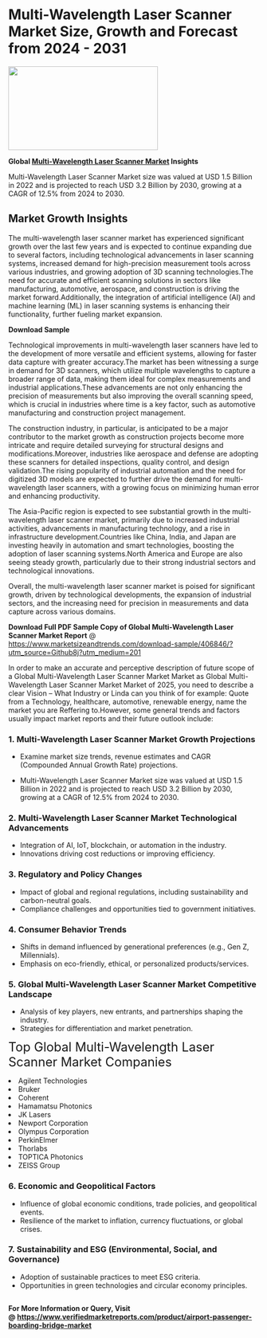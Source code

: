 <H1>Multi-Wavelength Laser Scanner Market Size, Growth and Forecast from 2024 - 2031</H1><img class="aligncenter size-medium wp-image-584254" src="https://thirdeyenews.in/wp-content/uploads/2024/09/Global-Market-Research-300x168.jpeg" alt="" width="300" height="168" /><p><strong>Global&nbsp;<a href="https://www.marketsizeandtrends.com/download-sample/406846/?utm_source=Github8j?utm_medium=201">Multi-Wavelength Laser Scanner Market</a> Insights</strong></p><p>Multi-Wavelength Laser Scanner Market size was valued at USD 1.5 Billion in 2022 and is projected to reach USD 3.2 Billion by 2030, growing at a CAGR of 12.5% from 2024 to 2030.</p><p><h2>Market Growth Insights</h2> <p>The multi-wavelength laser scanner market has experienced significant growth over the last few years and is expected to continue expanding due to several factors, including technological advancements in laser scanning systems, increased demand for high-precision measurement tools across various industries, and growing adoption of 3D scanning technologies.The need for accurate and efficient scanning solutions in sectors like manufacturing, automotive, aerospace, and construction is driving the market forward.Additionally, the integration of artificial intelligence (AI) and machine learning (ML) in laser scanning systems is enhancing their functionality, further fueling market expansion.</p> <p><strong>Download Sample</strong></p> <p>Technological improvements in multi-wavelength laser scanners have led to the development of more versatile and efficient systems, allowing for faster data capture with greater accuracy.The market has been witnessing a surge in demand for 3D scanners, which utilize multiple wavelengths to capture a broader range of data, making them ideal for complex measurements and industrial applications.These advancements are not only enhancing the precision of measurements but also improving the overall scanning speed, which is crucial in industries where time is a key factor, such as automotive manufacturing and construction project management.</p> <p>The construction industry, in particular, is anticipated to be a major contributor to the market growth as construction projects become more intricate and require detailed surveying for structural designs and modifications.Moreover, industries like aerospace and defense are adopting these scanners for detailed inspections, quality control, and design validation.The rising popularity of industrial automation and the need for digitized 3D models are expected to further drive the demand for multi-wavelength laser scanners, with a growing focus on minimizing human error and enhancing productivity.</p> <p>The Asia-Pacific region is expected to see substantial growth in the multi-wavelength laser scanner market, primarily due to increased industrial activities, advancements in manufacturing technology, and a rise in infrastructure development.Countries like China, India, and Japan are investing heavily in automation and smart technologies, boosting the adoption of laser scanning systems.North America and Europe are also seeing steady growth, particularly due to their strong industrial sectors and technological innovations.</p> <p>Overall, the multi-wavelength laser scanner market is poised for significant growth, driven by technological developments, the expansion of industrial sectors, and the increasing need for precision in measurements and data capture across various domains.</p> <p><span class=""><strong>Download Full PDF Sample Copy of Global Multi-Wavelength Laser Scanner Market Report</strong> @ <a href="https://www.marketsizeandtrends.com/download-sample/406846/?utm_source=Github8j?utm_medium=201" target="_blank">https://www.marketsizeandtrends.com/download-sample/406846/?utm_source=Github8j?utm_medium=201</a></span></p><p>In order to make an accurate and perceptive description of future scope of a Global&nbsp;Multi-Wavelength Laser Scanner Market Market as Global&nbsp;Multi-Wavelength Laser Scanner Market Market of 2025, you need to describe a clear Vision &ndash; What Industry or Linda can you think of for example: Quote from a Technology, healthcare, automotive, renewable energy, name the market you are Reffering to.However, some general trends and factors usually impact market reports and their future outlook include:</p><h3>1.&nbsp;<strong>Multi-Wavelength Laser Scanner Market Growth Projections</strong></h3><ul><li>Examine market size trends, revenue estimates and CAGR (Compounded Annual Growth Rate) projections.</li><li><p>Multi-Wavelength Laser Scanner Market size was valued at USD 1.5 Billion in 2022 and is projected to reach USD 3.2 Billion by 2030, growing at a CAGR of 12.5% from 2024 to 2030.</p></li></ul><h3>2.&nbsp;<strong>Multi-Wavelength Laser Scanner Market Technological Advancements</strong></h3><ul><li>Integration of AI, IoT, blockchain, or automation in the industry.</li><li>Innovations driving cost reductions or improving efficiency.</li></ul><h3>3.&nbsp;<strong>Regulatory and Policy Changes</strong></h3><ul><li>Impact of global and regional regulations, including sustainability and carbon-neutral goals.</li><li>Compliance challenges and opportunities tied to government initiatives.</li></ul><h3>4.&nbsp;<strong>Consumer Behavior Trends</strong></h3><ul><li>Shifts in demand influenced by generational preferences (e.g., Gen Z, Millennials).</li><li>Emphasis on eco-friendly, ethical, or personalized products/services.</li></ul><h3>5.&nbsp;<strong>Global Multi-Wavelength Laser Scanner Market Competitive Landscape</strong></h3><ul><li>Analysis of key players, new entrants, and partnerships shaping the industry.</li><li>Strategies for differentiation and market penetration.</li></ul><p data-pm-slice="1 1 []"><span style="color: inherit; font-family: inherit; font-size: 25px;">Top Global Multi-Wavelength Laser Scanner Market Companies</span></p><div class="" data-test-id=""><p><li>Agilent Technologies</li><li> Bruker</li><li> Coherent</li><li> Hamamatsu Photonics</li><li> JK Lasers</li><li> Newport Corporation</li><li> Olympus Corporation</li><li> PerkinElmer</li><li> Thorlabs</li><li> TOPTICA Photonics</li><li> ZEISS Group</li></p></div><h3>6.&nbsp;<strong>Economic and Geopolitical Factors</strong></h3><ul><li>Influence of global economic conditions, trade policies, and geopolitical events.</li><li>Resilience of the market to inflation, currency fluctuations, or global crises.</li></ul><h3>7.&nbsp;<strong>Sustainability and ESG (Environmental, Social, and Governance)</strong></h3><ul><li>Adoption of sustainable practices to meet ESG criteria.</li><li>Opportunities in green technologies and circular economy principles.</li></ul><h2><strong style="font-size: 14px;">For More Information or Query, Visit @&nbsp;</strong><a style="background-color: #ffffff; font-size: 14px;" href="https://www.marketsizeandtrends.com/report/multi-wavelength-laser-scanner-market/" target="_blank">https://www.verifiedmarketreports.com/product/airport-passenger-boarding-bridge-market</a></h2>